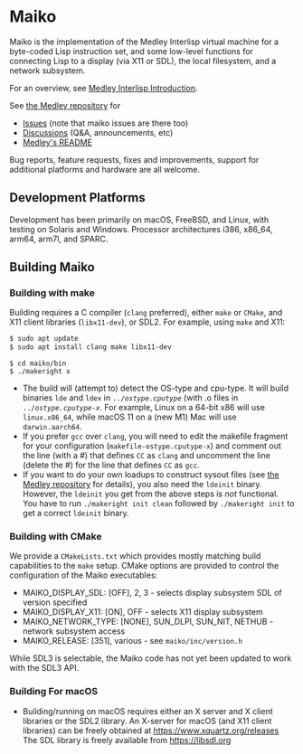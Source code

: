 # Maiko

Maiko is the implementation of the Medley Interlisp virtual machine for a
byte-coded Lisp instruction set, and some low-level functions for
connecting Lisp to a display (via X11 or SDL), the local filesystem,
and a network subsystem.

For an overview, see [Medley Interlisp Introduction](https://interlisp.org/medley/using/docs/medley/).

See [the Medley repository](https://github.com/Interlisp/medley) for
* [Issues](https://github.com/Interlisp/medley/issues) (note that maiko issues are there too)
* [Discussions](https://github.com/Interlisp/medley/discussions) (Q&A, announcements, etc)
* [Medley's README](https://github.com/Interlisp/medley/blob/master/README.md)

Bug reports, feature requests, fixes and improvements, support for additional platforms and hardware are all welcome.

## Development Platforms

Development has been primarily on macOS, FreeBSD, and Linux, with testing on Solaris and Windows.
Processor architectures i386, x86\_64, arm64, arm7l, and SPARC.


## Building Maiko

### Building with make
Building requires a C compiler (`clang` preferred), either `make` or `CMake`, and X11 client libraries (`libx11-dev`), or SDL2. For example, using `make` and X11:

``` sh
$ sudo apt update
$ sudo apt install clang make libx11-dev
```

```
$ cd maiko/bin
$ ./makeright x
```

* The build will (attempt to) detect the OS-type and cpu-type. It will build binaries `lde` and `ldex` in `../`_`ostype.cputype`_ (with .o files in `../`_`ostype.cputype-x`_. For example, Linux on a 64-bit x86 will use `linux.x86_64`, while macOS 11 on a (new M1) Mac will use `darwin.aarch64`.
* If you prefer `gcc` over `clang`, you will need to edit the makefile fragment for your configuration (`makefile-ostype.cputype-x`) and comment out the line (with a #) that defines `CC` as `clang` and uncomment the line (delete the #) for the line that defines `CC` as `gcc`.
* If you want to do your own loadups to construct sysout files (see [the Medley repository](https://github.com/Interlisp/medley) for details), you also need the `ldeinit` binary. However, the `ldeinit` you get from the above steps is *not* functional. You have to run `./makeright init clean` followed by `./makeright init` to get a correct `ldeinit` binary.

### Building with CMake
We provide a `CMakeLists.txt` which provides mostly matching build capabilities to the `make` setup.
CMake options are provided to control the configuration of the Maiko executables:
* MAIKO\_DISPLAY\_SDL: [OFF], 2, 3 - selects display subsystem SDL of version specified
* MAIKO\_DISPLAY\_X11: [ON], OFF - selects X11 display subsystem
* MAIKO\_NETWORK\_TYPE: [NONE], SUN\_DLPI, SUN\_NIT, NETHUB - network subsystem access
* MAIKO_RELEASE: [351], various - see `maiko/inc/version.h`

While SDL3 is selectable, the Maiko code has not yet been updated to work with the SDL3 API.

### Building For macOS

* Building/running on macOS requires either an X server and X client libraries or the SDL2 library.
An X-server for macOS (and X11 client libraries) can be freely obtained at https://www.xquartz.org/releases
The SDL library is freely available from https://libsdl.org
